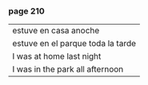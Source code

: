 
### page 210

| |
|-|
| estuve en casa anoche |
| estuve en el parque toda la tarde |
| I was at home last night |
| I was in the park all afternoon |
